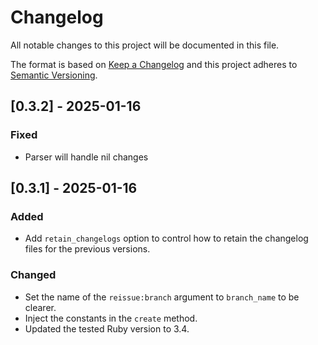 # Changelog

All notable changes to this project will be documented in this file.

The format is based on [Keep a Changelog](http://keepachangelog.com/)
and this project adheres to [Semantic Versioning](http://semver.org/).

## [0.3.2] - 2025-01-16

### Fixed

- Parser will handle nil changes

## [0.3.1] - 2025-01-16

### Added

- Add `retain_changelogs` option to control how to retain the changelog files for the previous versions.

### Changed

- Set the name of the `reissue:branch` argument to `branch_name` to be clearer.
- Inject the constants in the `create` method.
- Updated the tested Ruby version to 3.4.

